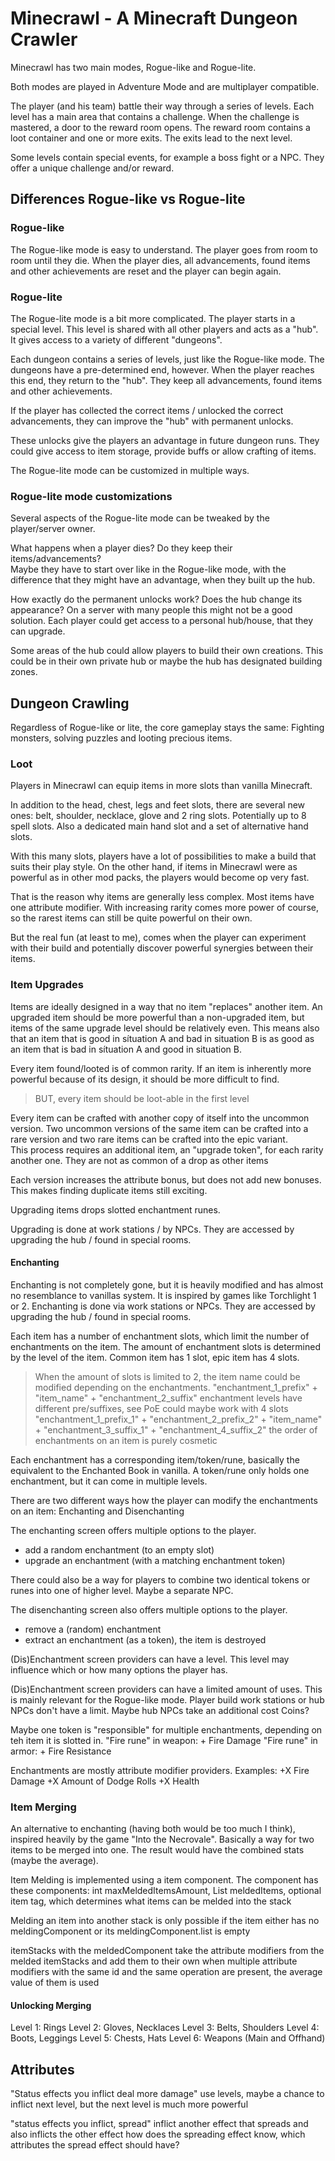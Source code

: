 # Minecrawl - A Minecraft Dungeon Crawler

Minecrawl has two main modes, Rogue-like and Rogue-lite.

Both modes are played in Adventure Mode and are multiplayer compatible.

The player (and his team) battle their way through a series of levels. Each level has a main area that contains a challenge.
When the challenge is mastered, a door to the reward room opens. The reward room contains a loot container and one or more exits.
The exits lead to the next level.

Some levels contain special events, for example a boss fight or a NPC. They offer a unique challenge and/or reward.

## Differences Rogue-like vs Rogue-lite

### Rogue-like

The Rogue-like mode is easy to understand. The player goes from room to room until they die.
When the player dies, all advancements, found items and other achievements are reset and the player can begin again.

### Rogue-lite

The Rogue-lite mode is a bit more complicated. The player starts in a special level. This level is shared with all other players and acts as a "hub".
It gives access to a variety of different "dungeons".

Each dungeon contains a series of levels, just like the Rogue-like mode.
The dungeons have a pre-determined end, however. When the player reaches this end, they return to the "hub".
They keep all advancements, found items and other achievements.

If the player has collected the correct items / unlocked the correct advancements, they can improve the "hub" with permanent unlocks.

These unlocks give the players an advantage in future dungeon runs. They could give access to item storage, provide buffs or allow crafting of items.

The Rogue-lite mode can be customized in multiple ways.

### Rogue-lite mode customizations

Several aspects of the Rogue-lite mode can be tweaked by the player/server owner.

What happens when a player dies? Do they keep their items/advancements?\
Maybe they have to start over like in the Rogue-like mode, with the difference that they might have an advantage, when they built up the hub.

How exactly do the permanent unlocks work?
Does the hub change its appearance? On a server with many people this might not be a good solution.
Each player could get access to a personal hub/house, that they can upgrade.

Some areas of the hub could allow players to build their own creations.
This could be in their own private hub or maybe the hub has designated building zones.

## Dungeon Crawling

Regardless of Rogue-like or lite, the core gameplay stays the same: Fighting monsters, solving puzzles and looting precious items.


### Loot

Players in Minecrawl can equip items in more slots than vanilla Minecraft.

In addition to the head, chest, legs and feet slots, there are several new ones: belt, shoulder, necklace, glove and 2 ring slots. Potentially up to 8 spell slots.
Also a dedicated main hand slot and a set of alternative hand slots.

With this many slots, players have a lot of possibilities to make a build that suits their play style.
On the other hand, if items in Minecrawl were as powerful as in other mod packs, the players would become op very fast.

That is the reason why items are generally less complex. Most items have one attribute modifier.
With increasing rarity comes more power of course, so the rarest items can still be quite powerful on their own.

But the real fun (at least to me), comes when the player can experiment with their build and potentially discover powerful synergies between their items.

### Item Upgrades

Items are ideally designed in a way that no item "replaces" another item. 
An upgraded item should be more powerful than a non-upgraded item, but items of the same upgrade level should be relatively even.
This means also that an item that is good in sítuation A and bad in situation B is as good as an item that is bad in sítuation A and good in situation B.

Every item found/looted is of common rarity. If an item is inherently more powerful because of its design, it should be more difficult to find.

> BUT, every item should be loot-able in the first level

Every item can be crafted with another copy of itself into the uncommon version. Two uncommon versions of the same item can be crafted into a rare version
and two rare items can be crafted into the epic variant.\
This process requires an additional item, an "upgrade token", for each rarity another one.
They are not as common of a drop as other items

Each version increases the attribute bonus, but does not add new bonuses. This makes finding duplicate items still exciting.

Upgrading items drops slotted enchantment runes.

Upgrading is done at work stations / by NPCs. They are accessed by upgrading the hub / found in special rooms.

#### Enchanting

Enchanting is not completely gone, but it is heavily modified and has almost no resemblance to vanillas system. It is inspired by games like Torchlight 1 or 2.
Enchanting is done via work stations or NPCs. They are accessed by upgrading the hub / found in special rooms.

Each item has a number of enchantment slots, which limit the number of enchantments on the item.
The amount of enchantment slots is determined by the level of the item. Common item has 1 slot, epic item has 4 slots.

> When the amount of slots is limited to 2, the item name could be modified depending on the enchantments.
> "enchantment_1_prefix" + "item_name" + "enchantment_2_suffix"
> enchantment levels have different pre/suffixes, see PoE
> could maybe work with 4 slots
> "enchantment_1_prefix_1" + "enchantment_2_prefix_2" + "item_name" + "enchantment_3_suffix_1" + "enchantment_4_suffix_2"
> the order of enchantments on an item is purely cosmetic

Each enchantment has a corresponding item/token/rune, basically the equivalent to the Enchanted Book in vanilla.
A token/rune only holds one enchantment, but it can come in multiple levels.

There are two different ways how the player can modify the enchantments on an item: Enchanting and Disenchanting

The enchanting screen offers multiple options to the player.
- add a random enchantment (to an empty slot)
- upgrade an enchantment (with a matching enchantment token)

There could also be a way for players to combine two identical tokens or runes into one of higher level.
Maybe a separate NPC.

The disenchanting screen also offers multiple options to the player.
- remove a (random) enchantment
- extract an enchantment (as a token), the item is destroyed

(Dis)Enchantment screen providers can have a level. This level may influence which or how many options the player has.

(Dis)Enchantment screen providers can have a limited amount of uses. This is mainly relevant for the Rogue-like mode.
Player build work stations or hub NPCs don't have a limit.
Maybe hub NPCs take an additional cost
Coins?

Maybe one token is "responsible" for multiple enchantments, depending on teh item it is slotted in.
"Fire rune" in weapon: + Fire Damage
"Fire rune" in armor: + Fire Resistance

Enchantments are mostly attribute modifier providers.
Examples:
+X Fire Damage
+X Amount of Dodge Rolls
+X Health

### Item Merging

An alternative to enchanting (having both would be too much I think), inspired heavily by the game "Into the Necrovale".
Basically a way for two items to be merged into one. The result would have the combined stats (maybe the average).

Item Melding is implemented using a item component.
The component has these components:
int maxMeldedItemsAmount,
List<ItemStack> meldedItems,
optional item tag, which determines what items can be melded into the stack

Melding an item into another stack is only possible if the item either has no meldingComponent or its meldingComponent.list is empty

itemStacks with the meldedComponent take the attribute modifiers from the melded itemStacks and add them to their own
when multiple attribute modifiers with the same id and the same operation are present, the average value of them is used

#### Unlocking Merging

Level 1: Rings
Level 2: Gloves, Necklaces
Level 3: Belts, Shoulders
Level 4: Boots, Leggings
Level 5: Chests, Hats
Level 6: Weapons (Main and Offhand)

## Attributes

"Status effects you inflict deal more damage" use levels, maybe a chance to inflict next level, but the next level is much more powerful

"status effects you inflict, spread" inflict another effect that spreads and also inflicts the other effect
    how does the spreading effect know, which attributes the spread effect should have? 
